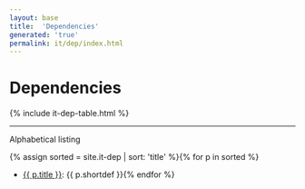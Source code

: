 ```yaml
---
layout: base
title:  'Dependencies'
generated: 'true'
permalink: it/dep/index.html
---
```


# Dependencies

{% include it-dep-table.html %}

----------

Alphabetical listing

{% assign sorted = site.it-dep | sort: 'title' %}{% for p in sorted %}
* [{{ p.title }}](): {{ p.shortdef }}{% endfor %}
